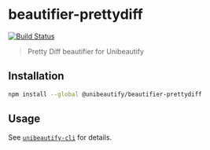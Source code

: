 # beautifier-prettydiff

[![Build Status](https://travis-ci.org/Unibeautify/beautifier-prettydiff.svg?branch=master)](https://travis-ci.org/Unibeautify/beautifier-prettydiff)

> Pretty Diff beautifier for Unibeautify

## Installation

```bash
npm install --global @unibeautify/beautifier-prettydiff
```

## Usage

See [`unibeautify-cli`](https://github.com/Unibeautify/unibeautify-cli) for details.